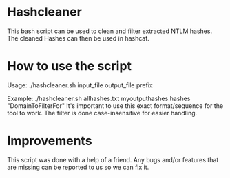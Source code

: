 # Hashcleaner
This bash script can be used to clean and filter extracted NTLM hashes. The cleaned Hashes can then be used in hashcat.

# How to use the script
Usage: ./hashcleaner.sh input_file output_file prefix 

Example: ./hashcleaner.sh allhashes.txt myoutputhashes.hashes "DomainToFilterFor" 
It's important to use this exact format/sequence for the tool to work. 
The filter is done case-insensitive for easier handling.

# Improvements
This script was done with a help of a friend. Any bugs and/or features that are missing can be reported to us so we can fix it. 
